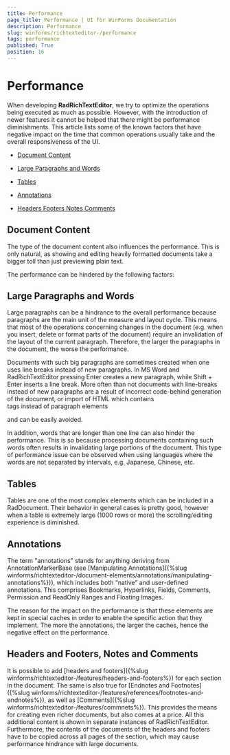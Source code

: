 ```yaml
---
title: Performance
page_title: Performance | UI for WinForms Documentation
description: Performance
slug: winforms/richtexteditor-/performance
tags: performance
published: True
position: 16
---
```


# Performance



When developing __RadRichTextEditor__, we try to optimize the operations being executed as much as possible.
        However, with the introduction of newer features it cannot be helped that there might be performance diminishments. This article
        lists some of the known factors that have negative impact on the time that common operations usually take and the overall responsiveness of the UI.
      

* [Document Content](#document-content)

* [Large Paragraphs and Words](#large-paragraphs-and-words)

* [Tables](#tables)

* [Annotations](#annotations)

* [Headers Footers Notes Comments](#headers-and-footers,-notes-and-comments)

## Document Content

The type of the document content also influences the performance. This is only natural, as showing and editing heavily formatted documents
          take a bigger toll than just previewing plain text.
        

The performance can be hindered by the following factors:
        

## Large Paragraphs and Words

Large paragraphs can be a hindrance to the overall performance because paragraphs are the main unit of the measure and layout cycle.
          This means that most of the operations concerning changes in the document (e.g. when you insert, delete or format parts of the document)
          require an invalidation of the layout of the current paragraph. Therefore, the larger the paragraphs in the document, the worse the performance.
        

Documents with such big paragraphs are sometimes created when one uses line breaks instead of new paragraphs. In MS Word and
          RadRichTextEditor pressing Enter creates a new paragraph, while Shift + Enter inserts a line break. More often than not documents
          with line-breaks instead of new paragraphs are a result of incorrect code-behind generation of the document, or import of HTML
          which contains <br /> tags instead of paragraph elements <p></p> and can be easily avoided.
        

In addition, words that are longer than one line can also hinder the performance. This is so because processing documents containing
          such words often results in invalidating large portions of the document. This type of performance issue can be observed when using languages
          where the words are not separated by intervals, e.g. Japanese, Chinese, etc.
        

## Tables

Tables are one of the most complex elements which can be included in a RadDocument. Their behavior in general cases is pretty good, however
          when a table is extremely large (1000 rows or more) the scrolling/editing experience is diminished.
        

## Annotations

The term "annotations" stands for anything deriving from AnnotationMarkerBase (see [Manipulating Annotations]({%slug winforms/richtexteditor-/document-elements/annotations/manipulating-annotations%})),
          which includes both “native” and user-defined annotations. This comprises Bookmarks, Hyperlinks, Fields, Comments, Permission and ReadOnly Ranges and
          Floating Images.
        

The reason for the impact on the performance is that these elements are kept in special caches in order to enable the specific action that they implement.
          The more the annotations, the larger the caches, hence the negative effect on the performance.
        

## Headers and Footers, Notes and Comments

It is possible to add [headers and footers]({%slug winforms/richtexteditor-/features/headers-and-footers%}) for each section in the document. The same is also
          true for [Endnotes and Footnotes]({%slug winforms/richtexteditor-/features/references/footnotes-and-endnotes%}), as well as
          [Comments]({%slug winforms/richtexteditor-/features/commnets%}). This provides the means for creating even richer documents, but also comes at a
          price. All this additional content is shown in separate instances of RadRichTextEditor. Furthermore, the contents of the documents of the headers and footers
          have to be copied across all pages of the section, which may cause performance hindrance with large documents.
        
